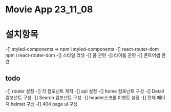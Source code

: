 # Movie App 23_11_08

# 설치항목

-[] styled-components
=> npm i styled-components
-[] react-router-dom
npm i react-router-dom
-[] 스타일 리셋
-[] 폼 관련
-[] 타이틀 관련
-[] 폰트어썸 관련

## todo

-[] router 설정
-[] 각 컴포넌트 제작
-[] api 설정
-[] home 컴포넌트 구성
-[] Detail 컴포넌트 구성
-[] Search 컴포넌트 구성
-[] header스크롤 이벤트 설정
-[] 전체 페이지 helmet 구성
-[] 404 page ui 구성
